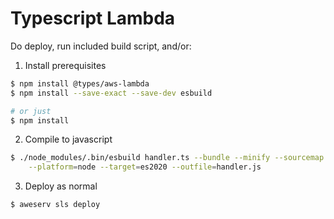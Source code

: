 # Typescript Lambda

Do deploy, run included build script, and/or:

1. Install prerequisites

  ```bash
  $ npm install @types/aws-lambda
  $ npm install --save-exact --save-dev esbuild

  # or just
  $ npm install
  ```

2. Compile to javascript

  ```bash
  $ ./node_modules/.bin/esbuild handler.ts --bundle --minify --sourcemap \
      --platform=node --target=es2020 --outfile=handler.js
  ```

3. Deploy as normal

  ```bash
  $ aweserv sls deploy
  ```
